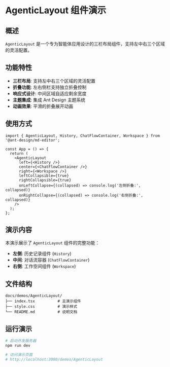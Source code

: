 # AgenticLayout 组件演示

## 概述

`AgenticLayout` 是一个专为智能体应用设计的三栏布局组件，支持左中右三个区域的灵活配置。

## 功能特性

- **三栏布局**: 支持左中右三个区域的灵活配置
- **折叠功能**: 左右侧栏支持独立折叠控制
- **响应式设计**: 中间区域自适应剩余宽度
- **主题集成**: 集成 Ant Design 主题系统
- **动画效果**: 平滑的折叠展开动画

## 使用方式

```tsx
import { AgenticLayout, History, ChatFlowContainer, Workspace } from '@ant-design/md-editor';

const App = () => {
  return (
    <AgenticLayout
      left={<History />}
      center={<ChatFlowContainer />}
      right={<Workspace />}
      leftCollapsible={true}
      rightCollapsible={true}
      onLeftCollapse={(collapsed) => console.log('左侧折叠:', collapsed)}
      onRightCollapse={(collapsed) => console.log('右侧折叠:', collapsed)}
    />
  );
};
```

## 演示内容

本演示展示了 `AgenticLayout` 组件的完整功能：

- **左侧**: 历史记录组件 (`History`)
- **中间**: 对话流容器 (`ChatFlowContainer`)
- **右侧**: 工作空间组件 (`Workspace`)

## 文件结构

```
docs/demos/AgenticLayout/
├── index.tsx          # 主演示组件
├── style.css          # 演示样式
└── README.md          # 说明文档
```

## 运行演示

```bash
# 启动开发服务器
npm run dev

# 访问演示页面
# http://localhost:3000/demos/AgenticLayout
```
